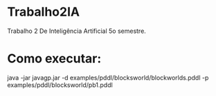 # Trabalho2IA
Trabalho 2 De Inteligência Artificial 5o semestre.

# Como executar:
java -jar javagp.jar -d examples/pddl/blocksworld/blockworlds.pddl -p examples/pddl/blocksworld/pb1.pddl
